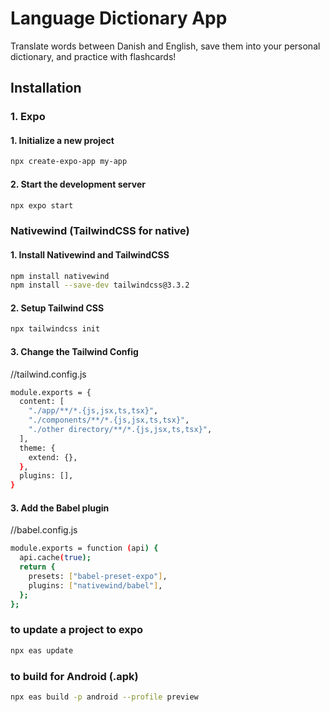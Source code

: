 # Language Dictionary App

Translate words between Danish and English, save them into your personal dictionary, and practice with flashcards!

## Installation

### 1. Expo

#### 1. Initialize a new project

```bash
npx create-expo-app my-app
```

#### 2. Start the development server

```bash
npx expo start
```

### Nativewind (TailwindCSS for native)

#### 1. Install Nativewind and TailwindCSS

```bash
npm install nativewind
npm install --save-dev tailwindcss@3.3.2
```

#### 2. Setup Tailwind CSS

```bash
npx tailwindcss init
```

#### 3. Change the Tailwind Config

//tailwind.config.js

```bash
module.exports = {
  content: [
    "./app/**/*.{js,jsx,ts,tsx}",
    "./components/**/*.{js,jsx,ts,tsx}",
    "./other directory/**/*.{js,jsx,ts,tsx}",
  ],
  theme: {
    extend: {},
  },
  plugins: [],
}
```

#### 3. Add the Babel plugin

//babel.config.js

```bash
module.exports = function (api) {
  api.cache(true);
  return {
    presets: ["babel-preset-expo"],
    plugins: ["nativewind/babel"],
  };
};

```

### to update a project to expo

```bash
npx eas update
```

### to build for Android (.apk)

```bash
npx eas build -p android --profile preview
```
